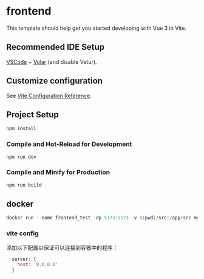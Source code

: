 # frontend

This template should help get you started developing with Vue 3 in Vite.

## Recommended IDE Setup

[VSCode](https://code.visualstudio.com/) + [Volar](https://marketplace.visualstudio.com/items?itemName=Vue.volar) (and disable Vetur).

## Customize configuration

See [Vite Configuration Reference](https://vitejs.dev/config/).

## Project Setup

```sh
npm install
```

### Compile and Hot-Reload for Development

```sh
npm run dev
```

### Compile and Minify for Production

```sh
npm run build
```

## docker

```powershell
docker run --name frontend_test -dp 5173:5173 -v ${pwd}/src:/app/src my_rag_frontend
```

### vite config

添加以下配置以保证可以连接到容器中的程序：

```js
  server: {
    host: '0.0.0.0'
  }
```
